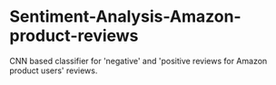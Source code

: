 # Sentiment-Analysis-Amazon-product-reviews
CNN based classifier for 'negative' and 'positive reviews for Amazon product users' reviews.
